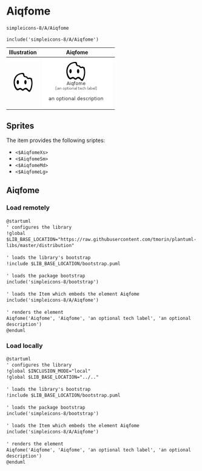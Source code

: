 # Aiqfome


```text
simpleicons-8/A/Aiqfome
```

```text
include('simpleicons-8/A/Aiqfome')
```



| Illustration | Aiqfome |
| :---: | :---: |
| ![illustration for Illustration](../../simpleicons-8/A/Aiqfome.png) | ![illustration for Aiqfome](../../simpleicons-8/A/Aiqfome.Local.png) |



## Sprites
The item provides the following sriptes:

- `<$AiqfomeXs>`
- `<$AiqfomeSm>`
- `<$AiqfomeMd>`
- `<$AiqfomeLg>`





## Aiqfome

### Load remotely
```plantuml
@startuml
' configures the library
!global $LIB_BASE_LOCATION="https://raw.githubusercontent.com/tmorin/plantuml-libs/master/distribution"

' loads the library's bootstrap
!include $LIB_BASE_LOCATION/bootstrap.puml

' loads the package bootstrap
include('simpleicons-8/bootstrap')

' loads the Item which embeds the element Aiqfome
include('simpleicons-8/A/Aiqfome')

' renders the element
Aiqfome('Aiqfome', 'Aiqfome', 'an optional tech label', 'an optional description')
@enduml
```

### Load locally
```plantuml
@startuml
' configures the library
!global $INCLUSION_MODE="local"
!global $LIB_BASE_LOCATION="../.."

' loads the library's bootstrap
!include $LIB_BASE_LOCATION/bootstrap.puml

' loads the package bootstrap
include('simpleicons-8/bootstrap')

' loads the Item which embeds the element Aiqfome
include('simpleicons-8/A/Aiqfome')

' renders the element
Aiqfome('Aiqfome', 'Aiqfome', 'an optional tech label', 'an optional description')
@enduml
```

